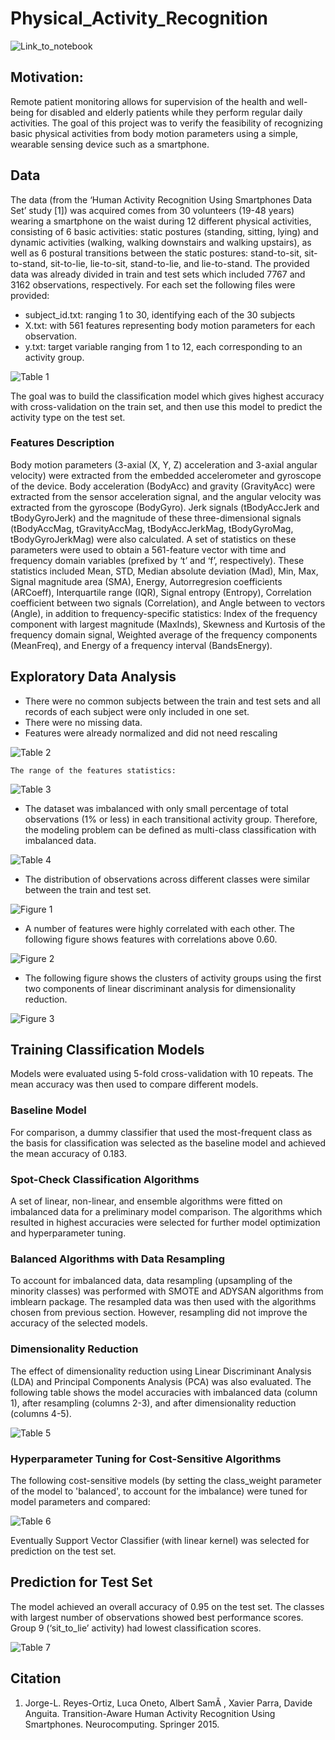 # Physical_Activity_Recognition

![Link_to_notebook](https://github.com/MahsaShokouhi/Physical_Activity_Recognition/blob/master/notebook.ipynb)

## Motivation:
Remote patient monitoring allows for supervision of the health and well-being for disabled and elderly patients while they perform regular daily activities. The goal of this project was to verify the feasibility of recognizing basic physical activities from body motion parameters using a simple, wearable sensing device such as a smartphone.

## Data
The data (from the ‘Human Activity Recognition Using Smartphones Data Set’ study [1]) was acquired comes from 30 volunteers (19-48 years) wearing a smartphone on the waist during 12 different physical activities, consisting of 6 basic activities: static postures (standing, sitting, lying) and dynamic activities (walking, walking downstairs and walking upstairs), as well as 6 postural transitions between the static postures: stand-to-sit, sit-to-stand, sit-to-lie, lie-to-sit, stand-to-lie, and lie-to-stand.
The provided data was already divided in train and test sets which included 7767 and 3162 observations, respectively. For each set the following files were provided:
*	subject_id.txt: ranging 1 to 30, identifying each of the 30 subjects
*	X.txt: with 561 features representing body motion parameters for each observation.
*	y.txt: target variable ranging from 1 to 12, each corresponding to an activity group.

![Table 1](/images/Table1.png)

The goal was to build the classification model which gives highest accuracy with cross-validation on the train set, and then use this model to predict the activity type on the test set.

### Features Description
Body motion parameters (3-axial (X, Y, Z) acceleration and 3-axial angular velocity) were extracted from the embedded accelerometer and gyroscope of the device. Body acceleration (BodyAcc) and gravity (GravityAcc) were extracted from the sensor acceleration signal, and the angular velocity was extracted from the gyroscope (BodyGyro). Jerk signals (tBodyAccJerk and tBodyGyroJerk) and the magnitude of these three-dimensional signals (tBodyAccMag, tGravityAccMag, tBodyAccJerkMag, tBodyGyroMag, tBodyGyroJerkMag) were also calculated. 
A set of statistics on these parameters were used to obtain a 561-feature vector with time and frequency domain variables (prefixed by ‘t’ and ‘f’, respectively). These statistics included Mean, STD, Median absolute deviation (Mad), Min, Max, Signal magnitude area (SMA), Energy, Autorregresion coefficients (ARCoeff), Interquartile range (IQR), Signal entropy (Entropy), Correlation coefficient between two signals (Correlation), and Angle between to vectors (Angle), in addition to frequency-specific statistics: Index of the frequency component with largest magnitude (MaxInds), Skewness and Kurtosis of the frequency domain signal, Weighted average of the frequency components (MeanFreq), and Energy of a frequency interval (BandsEnergy).

## Exploratory Data Analysis
*	There were no common subjects between the train and test sets and all records of each subject were only included in one set. 
*	There were no missing data.
*	Features were already normalized and did not need rescaling

![Table 2](/images/Table2.png)

    The range of the features statistics:

![Table 3](/images/Table3.png)

*	The dataset was imbalanced with only small percentage of total observations (1% or less) in each transitional activity group. Therefore, the modeling problem can be defined as multi-class classification with imbalanced data.

![Table 4](/images/Table4.png)

* The distribution of observations across different classes were similar between the train and test set.

![Figure 1](/images/fig1.png)

* A number of features were highly correlated with each other. The following figure shows features with correlations above 0.60.

![Figure 2](/images/fig2.png)

* The following figure shows the clusters of activity groups using the first two components of linear discriminant analysis for dimensionality reduction.

![Figure 3](/images/fig3.png)


## Training Classification Models
Models were evaluated using 5-fold cross-validation with 10 repeats. The mean accuracy was then used to compare different models.

### Baseline Model
For comparison, a dummy classifier that used the most-frequent class as the basis for classification was selected as the baseline model and achieved the mean accuracy of 0.183.

### Spot-Check Classification Algorithms
A set of linear, non-linear, and ensemble algorithms were fitted on imbalanced data for a preliminary model comparison. The algorithms which resulted in highest accuracies were selected for further model optimization and hyperparameter tuning.

### Balanced Algorithms with Data Resampling
To account for imbalanced data, data resampling (upsampling of the minority classes) was performed with SMOTE and ADYSAN algorithms from imblearn package. The resampled data was then used with the algorithms chosen from previous section. However, resampling did not improve the accuracy of the selected models.

### Dimensionality Reduction
The effect of dimensionality reduction using Linear Discriminant Analysis (LDA) and Principal Components Analysis (PCA) was also evaluated.
The following table shows the model accuracies with imbalanced data (column 1), after resampling (columns 2-3), and after dimensionality reduction (columns 4-5).

![Table 5](/images/Table5.png)

### Hyperparameter Tuning for Cost-Sensitive Algorithms
The following cost-sensitive models (by setting the class_weight parameter of the model to 'balanced', to account for the imbalance) were tuned for model parameters and compared:

![Table 6](/images/Table6.png)

Eventually Support Vector Classifier (with linear kernel) was selected for prediction on the test set.


## Prediction for Test Set
The model achieved an overall accuracy of 0.95 on the test set. The classes with largest number of observations showed best performance scores. Group 9 (‘sit_to_lie’ activity) had lowest classification scores.

![Table 7](/images/Table7.png)


## Citation
1. Jorge-L. Reyes-Ortiz, Luca Oneto, Albert SamÃ , Xavier Parra, Davide Anguita. Transition-Aware Human Activity Recognition Using Smartphones. Neurocomputing. Springer 2015. 

